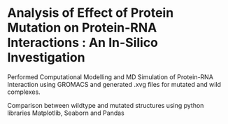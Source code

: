 # Analysis of Effect of Protein Mutation on Protein-RNA Interactions : An In-Silico Investigation
Performed Computational Modelling and MD Simulation of Protein-RNA Interaction using GROMACS and generated .xvg files for mutated and wild complexes.

Comparison between wildtype and mutated structures using python libraries Matplotlib, Seaborn and Pandas 
